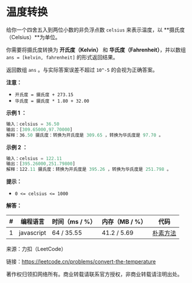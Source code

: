 # 温度转换

给你一个四舍五入到两位小数的非负浮点数 `celsius` 来表示温度，以 **摄氏度（Celsius）**为单位。

你需要将摄氏度转换为 **开氏度（Kelvin）** 和 **华氏度（Fahrenheit）**，并以数组 `ans = [kelvin, fahrenheit]` 的形式返回结果。

返回数组 `ans` 。与实际答案误差不超过 `10^-5` 的会视为正确答案。

**注意：**

- `开氏度 = 摄氏度 + 273.15`
- `华氏度 = 摄氏度 * 1.80 + 32.00`

**示例 1 ：**

``` javascript
输入：celsius = 36.50
输出：[309.65000,97.70000]
解释：36.50 摄氏度：转换为开氏度是 309.65 ，转换为华氏度是 97.70 。
```

**示例 2 ：**

``` javascript
输入：celsius = 122.11
输出：[395.26000,251.79800]
解释：122.11 摄氏度：转换为开氏度是 395.26 ，转换为华氏度是 251.798 。
```

**提示：**

- `0 <= celsius <= 1000`

**解答：**

**#**|**编程语言**|**时间（ms / %）**|**内存（MB / %）**|**代码**
--|--|--|--|--
1|javascript|64 / 35.55|41.2 / 5.69|[朴素方法](./javascript/ac_v1.js)

来源：力扣（LeetCode）

链接：https://leetcode.cn/problems/convert-the-temperature

著作权归领扣网络所有。商业转载请联系官方授权，非商业转载请注明出处。
